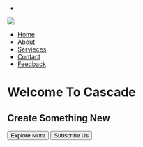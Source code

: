 -
<html>
<head>
<title>Custome Website</title>
<link rel="stylesheet" href="style.css">
</head>
<div class="wraper">
	<nav class="navbar">
		<img class="logo" src="book.jpg">
		<ul>
		<li><a class="active" href="#">Home</a></li>
		<li><a href="#">About</a></li>
		<li><a href="#">Servieces</a></li>
		<li><a href="#">Contact</a></li>
		<li><a href="#">Feedback</a></li>
	</nav>
	<div class="center">
	<h1>Welcome To Cascade</h1>
	<h2>Create Something New</h2>
	<div class="buttons">
		<button>Explore More</button>
		<button class="btn">Subscribe Us</button>
</html>


